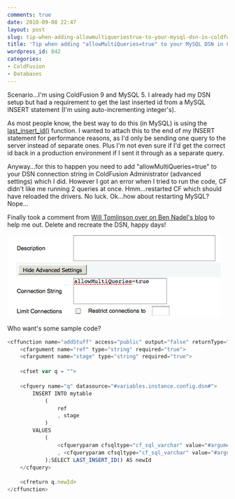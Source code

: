 ```yaml
---
comments: true
date: 2010-09-08 22:47
layout: post
slug: tip-when-adding-allowmultiqueriestrue-to-your-mysql-dsn-in-coldfusion
title: 'Tip when adding "allowMultiQueries=true" to your MySQL DSN in ColdFusion'
wordpress_id: 842
categories:
- ColdFusion
- Databases
---
```


Scenario...I'm using ColdFusion 9 and MySQL 5. I already had my DSN setup but had a requirement to get the last inserted id from a MySQL INSERT statement (I'm using auto-incrementing integer's).

As most people know, the best way to do this (in MySQL) is using the [last_insert_id()](http://dev.mysql.com/doc/refman/5.0/en/information-functions.html#function_last-insert-id) function. I wanted to attach this to the end of my INSERT statement for performance reasons, as I'd only be sending one query to the server instead of separate ones. Plus I'm not even sure if  I'd get the correct id back in a production environment if I sent it through as a separate query.

Anyway...for this to happen you need to add "allowMultiQueries=true" to your DSN connection string in ColdFusion Administrator (advanced settings) which I did. However I got an error when I tried to run the code, CF didn't like me running 2 queries at once. Hmm...restarted CF which should have reloaded the drivers. No luck. Ok...how about restarting MySQL? Nope...

Finally took a comment from [Will Tomlinson over on Ben Nadel's blog](http://www.bennadel.com/blog/1209-Turning-On-Multiple-Statements-In-ColdFusion-8-MySQL-4-5-Datasource.htm) to help me out. Delete and recreate the DSN, happy days!

![](/images/uploads/2010/09/cfadmin.png)

Who want's some sample code?

``` javascript
<cffunction name="addStuff" access="public" output="false" returnType="numeric">
	<cfargument name="ref" type="string" required="true">
	<cfargument name="stage" type="string" required="true">

	<cfset var q = "">

	<cfquery name="q" datasource="#variables.instance.config.dsn#">
		INSERT INTO mytable
			(
				ref
				, stage
			)
		VALUES
			(
				<cfqueryparam cfsqltype="cf_sql_varchar" value="#arguments.ref#">
				, <cfqueryparam cfsqltype="cf_sql_varchar" value="#arguments.stage#">
			);SELECT LAST_INSERT_ID() AS newId
	</cfquery>

	<cfreturn q.newId>
</cffunction>
```
